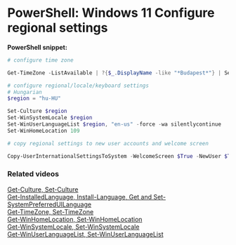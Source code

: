 # PowerShell: Windows 11 Configure regional settings

<b>PowerShell snippet:</b>

```powershell
# configure time zone

Get-TimeZone -ListAvailable | ?{$_.DisplayName -like "*Budapest*"} | Set-TimeZone

# configure regional/locale/keyboard settings
# Hungarian
$region = "hu-HU"

Set-Culture $region
Set-WinSystemLocale $region
Set-WinUserLanguageList $region, "en-us" -force -wa silentlycontinue
Set-WinHomeLocation 109

# copy regional settings to new user accounts and welcome screen

Copy-UserInternationalSettingsToSystem -WelcomeScreen $True -NewUser $True
```

### Related videos

[Get-Culture, Set-Culture]() <br />
[Get-InstalledLanguage, Install-Language, Get and Set-SystemPreferredUILanguage]() <br />
[Get-TimeZone, Set-TimeZone]() <br />
[Get-WinHomeLocation, Set-WinHomeLocation]() <br />
[Get-WinSystemLocale, Set-WinSystemLocale]() <br />
[Get-WinUserLanguageList, Set-WinUserLanguageList]() <br />